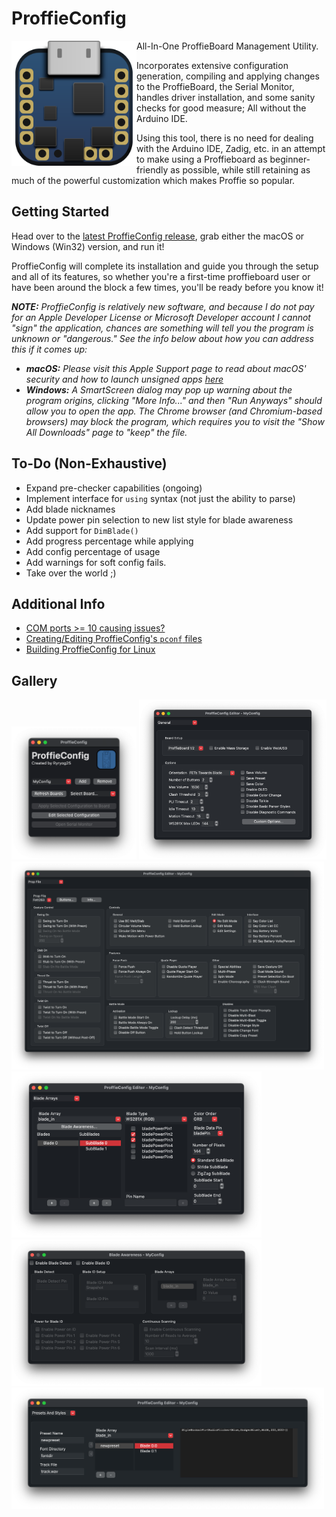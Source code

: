 # ProffieConfig 

<img align="left" src=https://github.com/ryancog/ProffieConfig/blob/master/resources/icons/icon.svg width=200> 
  
All-In-One ProffieBoard Management Utility. 

Incorporates extensive configuration generation, compiling and applying changes to the ProffieBoard, the Serial Monitor, handles driver installation, and some sanity checks for good measure; All without the Arduino IDE. 

Using this tool, there is no need for dealing with the Arduino IDE, Zadig, etc. in an attempt to make using a Proffieboard as beginner-friendly as possible, while still retaining as much of the powerful customization which makes Proffie so popular.

## Getting Started

Head over to the [latest ProffieConfig release](https://github.com/ryancog/ProffieConfig/releases/latest), grab either the macOS or Windows (Win32) version, and run it! 

ProffieConfig will complete its installation and guide you through the setup and all of its features, so whether you're a first-time proffieboard user or have been around the block a few times, you'll be ready before you know it!

***NOTE:** ProffieConfig is relatively new software, and because I do not pay for an Apple Developer License or Microsoft Developer account I cannot "sign" the application, chances are something will tell you the program is unknown or "dangerous." See the info below about how you can address this if it comes up:*
- ***macOS:** Please visit this Apple Support page to read about macOS' security and how to launch unsigned apps [here](https://support.apple.com/en-us/102445)*
- ***Windows:** A SmartScreen dialog may pop up warning about the program origins, clicking "More Info..." and then "Run Anyways" should allow you to open the app.*
*The Chrome browser (and Chromium-based browsers) may block the program, which requires you to visit the "Show All Downloads" page to "keep" the file.*

## To-Do (Non-Exhaustive)
- Expand pre-checker capabilities (ongoing)
- Implement interface for `using` syntax (not just the ability to parse)
- Add blade nicknames
- Update power pin selection to new list style for blade awareness
- Add support for `DimBlade()`
- Add progress percentage while applying
- Add config percentage of usage
- Add warnings for soft config fails.
- Take over the world ;)

## Additional Info

- [COM ports >= 10 causing issues?](docs/com-ports.md)
- [Creating/Editing ProffieConfig's `pconf` files](docs/pconfs.md)
- [Building ProffieConfig for Linux](docs/linux-build.md)

## Gallery

<img src=https://github.com/ryancog/ProffieConfig/blob/master/screenshots/mainmenu.png width=200> 
<img src=https://github.com/ryancog/ProffieConfig/blob/master/screenshots/editor-general.png width=300>
<img src=https://github.com/ryancog/ProffieConfig/blob/master/screenshots/editor-propfile-fett263.png width=500>
<img src=https://github.com/ryancog/ProffieConfig/blob/master/screenshots/editor-bladearrays.png width=400>
<img src=https://github.com/ryancog/ProffieConfig/blob/master/screenshots/editor-bladeawareness.png width=400>
<img src=https://github.com/ryancog/ProffieConfig/blob/master/screenshots/editor-presetsstyles.png width=500>
